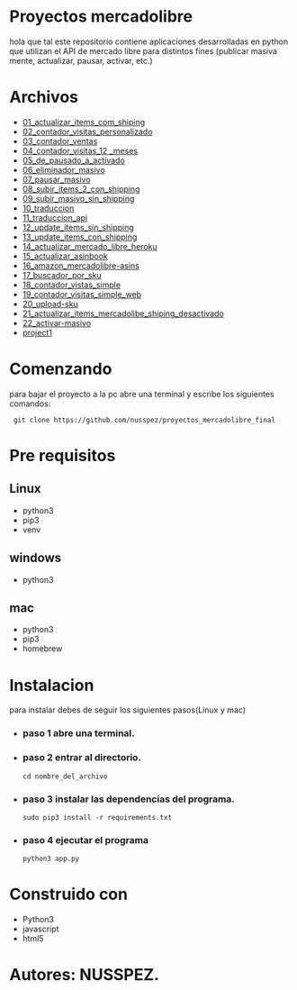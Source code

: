 # Proyectos mercadolibre

hola que tal este repositorio contiene aplicaciones desarrolladas en python que utilizan el API de mercado libre para distintos fines (publicar masiva mente, actualizar, pausar, activar, etc.)

# Archivos

 - [01_actualizar_items_com_shiping]()
 - [02_contador_visitas_personalizado]()
 - [03_contador_ventas]()
 - [04_contador_visitas_12 _meses]()
 - [05_de_pausado_a_activado]()
 - [06_eliminador_masivo]()
 - [07_pausar_masivo]()
 - [08_subir_items_2_con_shipping]()
 - [09_subir_masivo_sin_shipping]()
 - [10_traduccion]()
 - [11_traduccion_api]()
 - [12_update_items_sin_shipping]()
 - [13_update_items_con_shipping]()
 - [14_actualizar_mercado_libre_heroku]()
 - [15_actualizar_asinbook]()
 - [16_amazon_mercadolibre-asins]()
 - [17_buscador_por_sku]()
 - [18_contador_vistas_simple]()
 - [19_contador_visitas_simple_web]()
 - [20_upload-sku]()
 - [21_actualizar_items_mercadolibe_shiping_desactivado]()
 - [22_activar-masivo]()
 - [project1]()

# Comenzando

para bajar el proyecto a la pc  abre una terminal y escribe los siguientes comandos:
```
 git clone https://github.com/nusspez/proyectos_mercadolibre_final
```

# Pre requisitos

## Linux

 - python3
 - pip3
 - venv

## windows

 - python3

## mac

- python3
- pip3
- homebrew

# Instalacion

para instalar debes de seguir los siguientes pasos(Linux y mac)

- ### paso 1 abre una terminal.

-  ### paso 2 entrar al directorio.

	`cd nombre_del_archivo`

- ### paso 3 instalar las dependencias del programa.

	`sudo pip3 install -r requirements.txt`

- ### paso 4 ejecutar el programa

	`python3 app.py`

# Construido con

 - Python3
 - javascript
 - html5

# Autores: NUSSPEZ.
